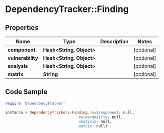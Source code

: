 # DependencyTracker::Finding

## Properties

Name | Type | Description | Notes
------------ | ------------- | ------------- | -------------
**component** | **Hash&lt;String, Object&gt;** |  | [optional] 
**vulnerability** | **Hash&lt;String, Object&gt;** |  | [optional] 
**analysis** | **Hash&lt;String, Object&gt;** |  | [optional] 
**matrix** | **String** |  | [optional] 

## Code Sample

```ruby
require 'DependencyTracker'

instance = DependencyTracker::Finding.new(component: null,
                                 vulnerability: null,
                                 analysis: null,
                                 matrix: null)
```


